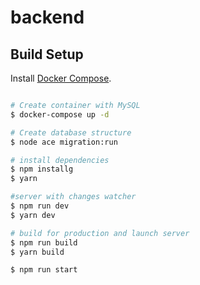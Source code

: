 # backend

## Build Setup

Install [Docker Compose](https://docs.docker.com/compose/install).

```bash

# Create container with MySQL
$ docker-compose up -d

# Create database structure
$ node ace migration:run

# install dependencies
$ npm installg
$ yarn

#server with changes watcher
$ npm run dev
$ yarn dev

# build for production and launch server
$ npm run build
$ yarn build

$ npm run start
```
